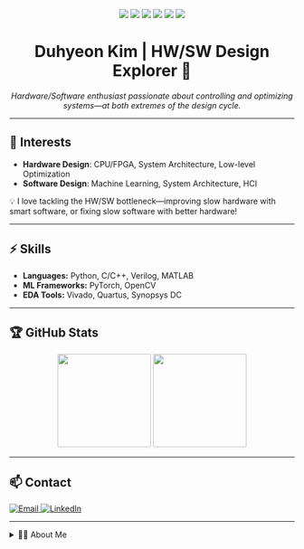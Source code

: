 <p align="center">
  <img src="https://img.shields.io/badge/Verilog-EDA115?style=flat-square&logo=verilog&logoColor=white"/>
  <img src="https://img.shields.io/badge/Python-3776AB?style=flat-square&logo=python&logoColor=white"/>
  <img src="https://img.shields.io/badge/C/C++-00599C?style=flat-square&logo=cplusplus&logoColor=white"/>
  <img src="https://img.shields.io/badge/MATLAB-0076A8?style=flat-square&logo=mathworks&logoColor=white"/>
  <img src="https://img.shields.io/badge/PyTorch-EE4C2C?style=flat-square&logo=pytorch&logoColor=white"/>
  <img src="https://img.shields.io/badge/OpenCV-5C3EE8?style=flat-square&logo=opencv&logoColor=white"/>
</p>

<h1 align="center">Duhyeon Kim | HW/SW Design Explorer 🚀</h1>
<p align="center">
  <em>Hardware/Software enthusiast passionate about controlling and optimizing systems—at both extremes of the design cycle.</em>
</p>

---

## 🎯 Interests

- <b>Hardware Design</b>: CPU/FPGA, System Architecture, Low-level Optimization  
- <b>Software Design</b>: Machine Learning, System Architecture, HCI

💡 I love tackling the HW/SW bottleneck—improving slow hardware with smart software, or fixing slow software with better hardware!

---

## ⚡️ Skills

- <b>Languages:</b> Python, C/C++, Verilog, MATLAB
- <b>ML Frameworks:</b> PyTorch, OpenCV
- <b>EDA Tools:</b> Vivado, Quartus, Synopsys DC

---

## 🏆 GitHub Stats

<p align="center">
  <img height="165em" src="https://github-readme-stats.vercel.app/api?username=dudududukim&show_icons=true&rank_icon=github" />
  <img height="165em" src="https://github-readme-stats.vercel.app/api/top-langs/?username=dudududukim&layout=compact&exclude_repo=pytorch_seminar_2025,dudududukim.github.io, Cumpa" />
</p>

---

## 📫 Contact

<p align="left">
  <a href="mailto:kdhluck@naver.com">
    <img src="https://img.shields.io/badge/Email-kdhluck@naver.com-D14836?style=flat-square&logo=gmail&logoColor=white" alt="Email"/>
  </a>
  <a href="https://www.linkedin.com/in/duhyeon-kim-6623082b1/">
    <img src="https://img.shields.io/badge/LinkedIn-Duhyeon Kim-0077B5?style=flat-square&logo=linkedin&logoColor=white" alt="LinkedIn"/>
  </a>
</p>

---

<details>
<summary>🙋‍♂️ About Me</summary>

Hi! I'm Duhyeon.  
I'm particularly interested in computer systems, and love working on both ends of the hardware-software research cycle—whether that's hardware/computer architecture or creative software design.  
I want to become a bridge between hardware and software. I'm still exploring my path, but both areas are fascinating to me, and I'm excited to connect with other full-stack system designers!

</details>
